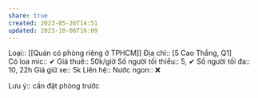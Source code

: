 ```yaml
---
share: true
created: 2023-05-26T14:51
updated: 2023-10-06T16:09
---
```

Loại:: [[Quán có phòng riêng ở TPHCM]]
Địa chỉ:: [5 Cao Thắng, Q1]  
Có loa mic:: ✔
Giá thuê:: 50k/giờ
Số người tối thiểu:: 5, ✔
Số người tối đa:: 10, 22h
Giá giữ xe:: 5k
Liên hệ:: 
Nước ngon:: ❌

Lưu ý:: cần đặt phòng trước
